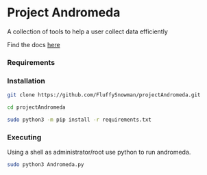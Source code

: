 # Project Andromeda
A collection of tools to help a user collect data efficiently

Find the docs [here](https://github.com/FluffySnowman/projectAndromeda/blob/master/docs.md)

### Requirements


### Installation

```bash
git clone https://github.com/FluffySnowman/projectAndromeda.git

cd projectAndromeda

sudo python3 -m pip install -r requirements.txt
```
### Executing

Using a shell as administrator/root use python to run andromeda.

```bash
sudo python3 Andromeda.py
```
